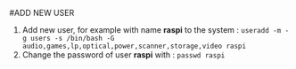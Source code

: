 #ADD NEW USER
1.	Add new user, for example with name **raspi** to the system :
    `useradd -m -g users -s /bin/bash -G audio,games,lp,optical,power,scanner,storage,video raspi`
2.	Change the password of user **raspi** with : `passwd raspi`
